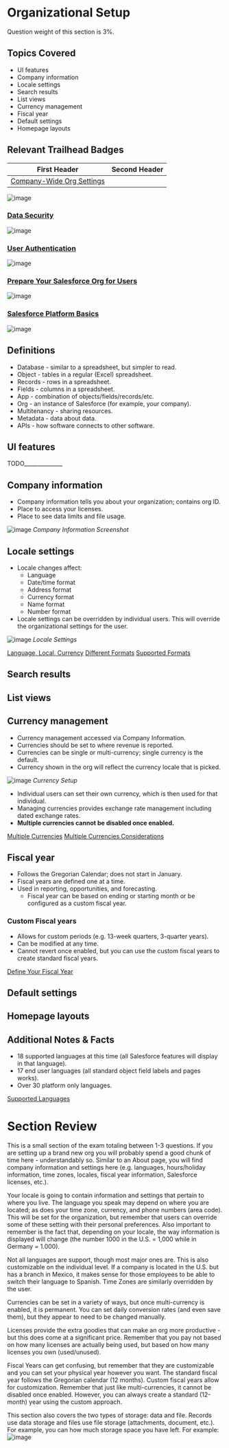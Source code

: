 # Organizational Setup

Question weight of this section is 3%.

## Topics Covered

* UI features
* Company information
* Locale settings
* Search results
* List views
* Currency management
* Fiscal year
* Default settings
* Homepage layouts

## Relevant Trailhead Badges
First Header | Second Header
------------ | -------------
[Company-Wide Org Settings](https://trailhead.salesforce.com/en/content/learn/modules/company_wide_org_settings) |
![image](images/1/badge1.png)

### [Data Security](https://trailhead.salesforce.com/en/content/learn/modules/data_security)
![image](images/1/badge2.png)

### [User Authentication](https://trailhead.salesforce.com/en/content/learn/modules/identity_login?trailmix_creator_id=strailhead&trailmix_id=prepare-for-your-salesforce-administrator-credential)
![image](images/1/badge3.png)

### [Prepare Your Salesforce Org for Users](https://trailhead.salesforce.com/en/content/learn/projects/prepare-your-salesforce-org-for-users)
![image](images/1/badge4.png)

### [Salesforce Platform Basics](https://trailhead.salesforce.com/en/content/learn/modules/starting_force_com?trailmix_creator_id=strailhead&trailmix_id=prepare-for-your-salesforce-administrator-credential)
![image](images/1/badge5.png)

## Definitions
* Database - similar to a spreadsheet, but simpler to read.
* Object - tables in a regular (Excel) spreadsheet.
* Records - rows in a spreadsheet.
* Fields - columns in a spreadsheet.
* App - combination of objects/fields/records/etc.
* Org - an instance of Salesforce (for example, your company).
* Multitenancy - sharing resources.
* Metadata - data about data.
* APIs - how software connects to other software.

## UI features

TODO______________

## Company information

* Company information tells you about your organization; contains org ID.
* Place to access your licenses.
* Place to see data limits and file usage.

![image](images/1/companyinfo.png)
            _Company Information Screenshot_



## Locale settings

* Locale changes affect:
  * Language
  * Date/time format
  * Address format
  * Currency format
  * Name format
  * Number format
* Locale settings can be overridden by individual users. This will override the organizational settings for the user.

![image](images/1/locale.png)
            _Locale Settings_

[Language, Local, Currency](https://help.salesforce.com/articleView?id=admin_language_locale_currency.htm&type=0)
[Different Formats](https://help.salesforce.com/articleView?id=basics_understanding_values_curr_date_phone.htm&type=5)
[Supported Formats](https://help.salesforce.com/articleView?id=admin_supported_locales.htm&type=5)


## Search results
## List views
## Currency management

* Currency management accessed via Company Information.
* Currencies should be set to where revenue is reported.
* Currencies can be single or multi-currency; single currency is the default.
* Currency shown in the org will reflect the currency locale that is picked.

![image](images/1/currencysetup.png)
            _Currency Setup_

* Individual users can set their own currency, which is then used for that individual.
* Managing currencies provides exchange rate management including dated exchange rates.
* __Multiple currencies cannot be disabled once enabled.__

[Multiple Currencies](https://help.salesforce.com/articleView?id=admin_currency.htm&type=0)
[Multiple Currencies Considerations](https://help.salesforce.com/articleView?id=admin_enable_multicurrency_implications.htm&type=5)

## Fiscal year

* Follows the Gregorian Calendar; does not start in January.
* Fiscal years are defined one at a time.
* Used in reporting, opportunities, and forecasting.
  * Fiscal year can be based on ending or starting month or be configured as a custom fiscal year.

### Custom Fiscal years

* Allows for custom periods (e.g. 13-week quarters, 3-quarter years).
* Can be modified at any time.
* Cannot revert once enabled, but you can use the custom fiscal years to create standard fiscal years.

[Define Your Fiscal Year](https://help.salesforce.com/articleView?id=admin_about_cfy.htm&type=5)

## Default settings

## Homepage layouts

## Additional Notes & Facts

* 18 supported languages at this time (all Salesforce features will display in that language).
* 17 end user languages (all standard object field labels and pages works).
* Over 30 platform only languages.

[Supported Languages](https://help.salesforce.com/articleView?id=faq_getstart_what_languages_does.htm&type=5)

# Section Review

This is a small section of the exam totaling between 1-3 questions. If you are setting up a brand new org you will probably spend a good chunk of time here - understandably so. Similar to an About page, you will find company information and settings here (e.g. languages, hours/holiday information, time zones, locales, fiscal year information, Salesforce licenses, etc.).

Your locale is going to contain information and settings that pertain to where you live. The language you speak may depend on where you are located; as does your time zone, currency, and phone numbers (area code). This will be set for the organization, but remember that users can override some of these setting with their personal preferences. Also important to remember is the fact that, depending on your locale, the way information is displayed will change (the number 1000 in the U.S. = 1,000 while in Germany = 1.000).

Not all languages are support, though most major ones are. This is also customizable on the individual level. If a company is located in the U.S. but has a branch in Mexico, it makes sense for those employees to be able to switch their language to Spanish. Time Zones are similarly overridden by the user.

Currencies can be set in a variety of ways, but once multi-currency is enabled, it is permanent. You can set daily conversion rates (and even save them), but they appear to need to be changed manually.

Licenses provide the extra goodies that can make an org more productive - but this does come at a significant price. Remember that you pay not based on how many licenses are actually being used, but based on how many licenses you own (used/unused).

Fiscal Years can get confusing, but remember that they are customizable and you can set your physical year however you want. The standard fiscal year follows the Gregorian calendar (12 months). Custom fiscal years allow for customization. Remember that just like multi-currencies, it cannot be disabled once enabled. However, you can always create a standard (12-month) year using the custom approach.

This section also covers the two types of storage: data and file. Records use data storage and files use file storage (attachments, document, etc.). For example, you can how much storage space you have left. For example:
![image](images/1/file_storage.png)
